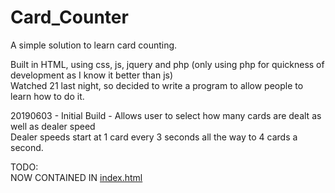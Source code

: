 # Card_Counter
A simple solution to learn card counting.

<p>
Built in HTML, using css, js, jquery and php (only using php for quickness of development as I know it better than js)<br/>
Watched 21 last night, so decided to write a program to allow people to learn how to do it.
</p>
<p>
20190603 - Initial Build - Allows user to select how many cards are dealt as well as dealer speed<br/>
Dealer speeds start at 1 card every 3 seconds all the way to 4 cards a second.
</p>
<p>
TODO:<br/>
  NOW CONTAINED IN <a href="https://0ffero.github.io/Card_Counter/" target="_blank">index.html</a>
</p>
